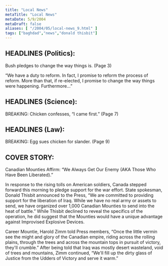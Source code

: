 ```yaml
---
title: "Local News"
metaTitle: "Local News"
metaDate: 5/9/2004
metaDraft: false
aliases: [ "/2004/05/local-news_9.html" ]
tags: ["baghdad","news","donald thisbit"]
---
```


## HEADLINES (Politics):

Bush pledges to change the way things is. (Page 3)

“We have a duty to reform. In fact, I promise to reform the process of reform. More than that, if re-elected, I promise to change the way things were happening. Furthermore…”

## HEADLINES (Science):

BREAKING: Chicken confesses, “I came first.” (Page 7)

## HEADLINES (Law):

BREAKING: Egg sues chicken for slander. (Page 9)

## COVER STORY:

Canadian Mounties Affirm: “We Always Get Our Enemy (AKA Those Who Have Been Liberated).”

In response to the rising tolls on American soldiers, Canada stepped forward this morning to pledge support for the war effort. State spokesman, Donald Thisbit announced to the Press, “We are committed to providing support for the liberation of Iraq. While we have no real army or assets to send, we have organized over 1,000 Canadian Mounties to send into the heat of battle.” While Thisbit declined to reveal the specifics of the operation, he did suggest that the Mounties would have a unique advantage against Improvised Explosive Devices.

Career Mountie, Harold Zimm told Press members, “Once the little vermin see the might and glory of the Canadian empire, riding across the rolling plains, through the trees and across the mountain tops in pursuit of victory, they'll crumble.” After being told that Iraq was mostly desert wasteland, void of trees and mountains, Zimm continued, “We'll fill up the dirty glass of Justice from the Udders of Victory and serve it warm.”
